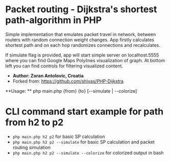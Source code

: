 # Packet routing - Dijkstra's shortest path-algorithm in PHP

Simple implementation that emulates packet travel in network, between routers with random connection weight changes. App firstly calculates shortest path and on each hop randomizes connections and recalculates.

If simulate flag is provided, app will start simple server on localhost:5555 where you can find Google Maps Polylines visualization of graph. At bottom left you can find controls for filtering visualized content.

- **Author: Zoran Antolovic, Croatia**
- Forked from: https://github.com/shivas/PHP-Dijkstra

**Usage: ** php main.php {from} {to} [--simulate | --colorize]

# CLI command start example for path from h2 to p2
- `php main.php h2 p2` for basic SP calculation
- `php main.php h2 p2 --simulate` for basic SP calculation and packet routing simulation
- `php main.php h2 p2 --simulate --colorize` for colorized output in bash
